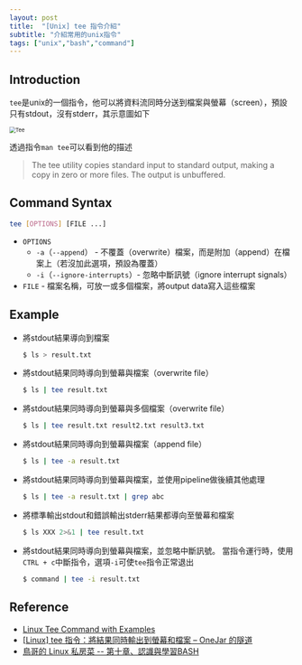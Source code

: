 ```yaml
---
layout: post
title:  "[Unix] tee 指令介紹"
subtitle: "介紹常用的unix指令"
tags: ["unix","bash","command"]
---
```


## Introduction

`tee`是unix的一個指令，他可以將資料流同時分送到檔案與螢幕（screen），預設只有stdout，沒有stderr，其示意圖如下

<img src="https://upload.wikimedia.org/wikipedia/commons/2/24/Tee.svg" alt="Tee" style="zoom:67%;" />

透過指令`man tee`可以看到他的描述

> The tee utility copies standard input to standard output, making a copy in zero or more files.  The output is unbuffered.

## Command Syntax

```bash
tee [OPTIONS] [FILE ...]
```

* `OPTIONS`
  * `-a`（`--append`） - 不覆蓋（overwrite）檔案，而是附加（append）在檔案上（若沒加此選項，預設為覆蓋）
  * `-i`（`--ignore-interrupts`）- 忽略中斷訊號（ignore interrupt signals）
* `FILE` - 檔案名稱，可放一或多個檔案，將output data寫入這些檔案

## Example

* 將stdout結果導向到檔案

  ```bash
  $ ls > result.txt
  ```

* 將stdout結果同時導向到螢幕與檔案（overwrite file）

  ```bash
  $ ls | tee result.txt
  ```

* 將stdout結果同時導向到螢幕與多個檔案（overwrite file）

  ```bash
  $ ls | tee result.txt result2.txt result3.txt

* 將stdout結果同時導向到螢幕與檔案（append file）

  ```bash
  $ ls | tee -a result.txt
  ```

* 將stdout結果同時導向到螢幕與檔案，並使用pipeline做後續其他處理

  ```bash
  $ ls | tee -a result.txt | grep abc
  ```

* 將標準輸出stdout和錯誤輸出stderr結果都導向至螢幕和檔案

  ```bash
  $ ls XXX 2>&1 | tee result.txt
  ```

* 將stdout結果同時導向到螢幕與檔案，並忽略中斷訊號。
  當指令運行時，使用`CTRL + c`中斷指令，選項`-i`可使`tee`指令正常退出

  ```bash
  $ command | tee -i result.txt
  ```

## Reference
* [Linux Tee Command with Examples](https://linuxize.com/post/linux-tee-command/)
* [[Linux] tee 指令：將結果同時輸出到螢幕和檔案 – OneJar 的隧道](https://www.onejar99.com/linux-command-tee/#more-590)
* [鳥哥的 Linux 私房菜 -- 第十章、認識與學習BASH](http://linux.vbird.org/linux_basic/0320bash.php)

